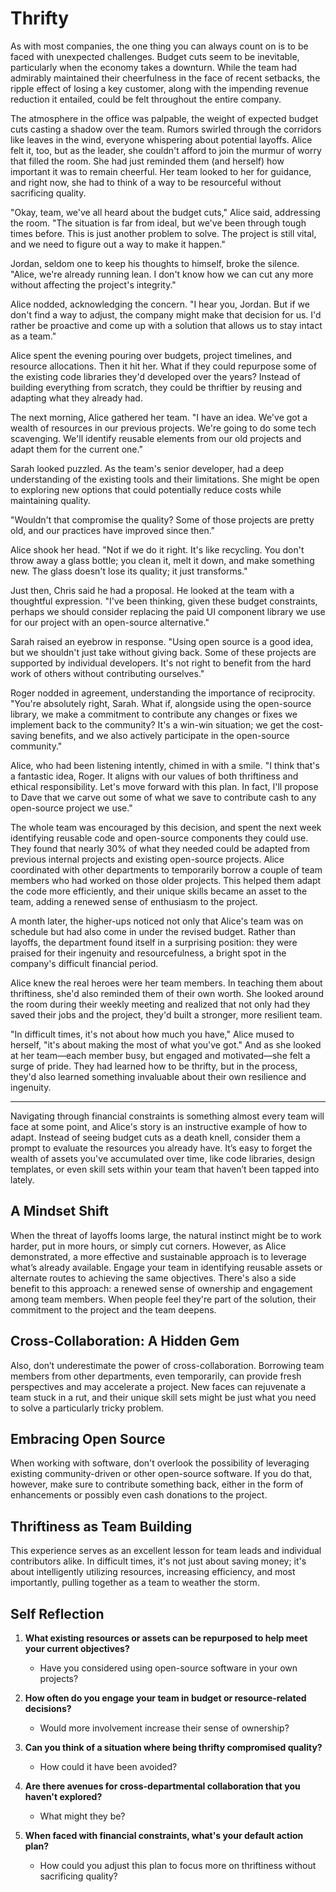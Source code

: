 # Thrifty

As with most companies, the one thing you can always count on is to be faced with unexpected challenges. Budget cuts seem to be inevitable, particularly when the economy takes a downturn. While the team had admirably maintained their cheerfulness in the face of recent setbacks, the ripple effect of losing a key customer, along with the impending revenue reduction it entailed, could be felt throughout the entire company.

The atmosphere in the office was palpable, the weight of expected budget cuts casting a shadow over the team. Rumors swirled through the corridors like leaves in the wind, everyone whispering about potential layoffs. Alice felt it, too, but as the leader, she couldn't afford to join the murmur of worry that filled the room. She had just reminded them (and herself) how important it was to remain cheerful. Her team looked to her for guidance, and right now, she had to think of a way to be resourceful without sacrificing quality.

"Okay, team, we've all heard about the budget cuts," Alice said, addressing the room. "The situation is far from ideal, but we've been through tough times before. This is just another problem to solve. The project is still vital, and we need to figure out a way to make it happen."

Jordan, seldom one to keep his thoughts to himself, broke the silence. "Alice, we're already running lean. I don't know how we can cut any more without affecting the project's integrity."

Alice nodded, acknowledging the concern. "I hear you, Jordan. But if we don't find a way to adjust, the company might make that decision for us. I'd rather be proactive and come up with a solution that allows us to stay intact as a team."

Alice spent the evening pouring over budgets, project timelines, and resource allocations. Then it hit her. What if they could repurpose some of the existing code libraries they'd developed over the years? Instead of building everything from scratch, they could be thriftier by reusing and adapting what they already had.

The next morning, Alice gathered her team. "I have an idea. We've got a wealth of resources in our previous projects. We're going to do some tech scavenging. We'll identify reusable elements from our old projects and adapt them for the current one."

Sarah looked puzzled. As the team's senior developer, had a deep understanding of the existing tools and their limitations. She might be open to exploring new options that could potentially reduce costs while maintaining quality.

"Wouldn't that compromise the quality? Some of those projects are pretty old, and our practices have improved since then."

Alice shook her head. "Not if we do it right. It's like recycling. You don't throw away a glass bottle; you clean it, melt it down, and make something new. The glass doesn't lose its quality; it just transforms."

Just then, Chris said he had a proposal. He looked at the team with a thoughtful expression. "I've been thinking, given these budget constraints, perhaps we should consider replacing the paid UI component library we use for our project with an open-source alternative."

Sarah raised an eyebrow in response. "Using open source is a good idea, but we shouldn't just take without giving back. Some of these projects are supported by individual developers. It's not right to benefit from the hard work of others without contributing ourselves."

Roger nodded in agreement, understanding the importance of reciprocity. "You're absolutely right, Sarah. What if, alongside using the open-source library, we make a commitment to contribute any changes or fixes we implement back to the community? It's a win-win situation; we get the cost-saving benefits, and we also actively participate in the open-source community."

Alice, who had been listening intently, chimed in with a smile. "I think that's a fantastic idea, Roger. It aligns with our values of both thriftiness and ethical responsibility. Let's move forward with this plan. In fact, I'll propose to Dave that we carve out some of what we save to contribute cash to any open-source project we use."

The whole team was encouraged by this decision, and spent the next week identifying reusable code and open-source components they could use. They found that nearly 30% of what they needed could be adapted from previous internal projects and existing open-source projects. Alice coordinated with other departments to temporarily borrow a couple of team members who had worked on those older projects. This helped them adapt the code more efficiently, and their unique skills became an asset to the team, adding a renewed sense of enthusiasm to the project.

A month later, the higher-ups noticed not only that Alice's team was on schedule but had also come in under the revised budget. Rather than layoffs, the department found itself in a surprising position: they were praised for their ingenuity and resourcefulness, a bright spot in the company's difficult financial period.

Alice knew the real heroes were her team members. In teaching them about thriftiness, she'd also reminded them of their own worth. She looked around the room during their weekly meeting and realized that not only had they saved their jobs and the project, they'd built a stronger, more resilient team.

"In difficult times, it's not about how much you have," Alice mused to herself, "it's about making the most of what you've got." And as she looked at her team—each member busy, but engaged and motivated—she felt a surge of pride. They had learned how to be thrifty, but in the process, they'd also learned something invaluable about their own resilience and ingenuity.

---

Navigating through financial constraints is something almost every team will face at some point, and Alice's story is an instructive example of how to adapt. Instead of seeing budget cuts as a death knell, consider them a prompt to evaluate the resources you already have. It’s easy to forget the wealth of assets you've accumulated over time, like code libraries, design templates, or even skill sets within your team that haven’t been tapped into lately.

## A Mindset Shift

When the threat of layoffs looms large, the natural instinct might be to work harder, put in more hours, or simply cut corners. However, as Alice demonstrated, a more effective and sustainable approach is to leverage what’s already available. Engage your team in identifying reusable assets or alternate routes to achieving the same objectives. There's also a side benefit to this approach: a renewed sense of ownership and engagement among team members. When people feel they're part of the solution, their commitment to the project and the team deepens.

## Cross-Collaboration: A Hidden Gem

Also, don’t underestimate the power of cross-collaboration. Borrowing team members from other departments, even temporarily, can provide fresh perspectives and may accelerate a project. New faces can rejuvenate a team stuck in a rut, and their unique skill sets might be just what you need to solve a particularly tricky problem.

## Embracing Open Source

When working with software, don't overlook the possibility of leveraging existing community-driven or other open-source software. If you do that, however, make sure to contribute something back, either in the form of enhancements or possibly even cash donations to the project.

## Thriftiness as Team Building

This experience serves as an excellent lesson for team leads and individual contributors alike. In difficult times, it's not just about saving money; it's about intelligently utilizing resources, increasing efficiency, and most importantly, pulling together as a team to weather the storm.

## Self Reflection

1. **What existing resources or assets can be repurposed to help meet your current objectives?**

   - Have you considered using open-source software in your own projects?

2. **How often do you engage your team in budget or resource-related decisions?**

   - Would more involvement increase their sense of ownership?

3. **Can you think of a situation where being thrifty compromised quality?**

   - How could it have been avoided?

4. **Are there avenues for cross-departmental collaboration that you haven't explored?**

   - What might they be?

5. **When faced with financial constraints, what's your default action plan?**

   - How could you adjust this plan to focus more on thriftiness without sacrificing quality?
